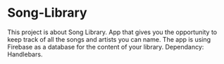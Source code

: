 # Song-Library

This project is about Song Library.
App that gives you the opportunity to keep track of all the songs and artists you can name.
The app is using Firebase as a database for the content of your library.
Dependancy: Handlebars.
